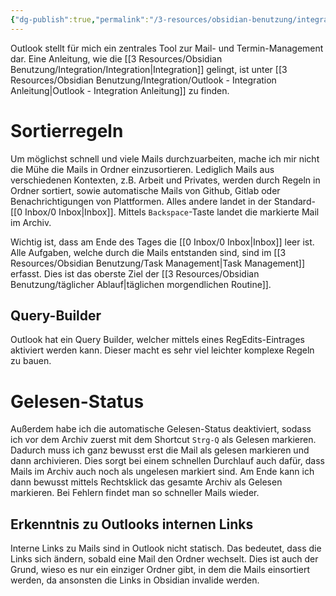 ```yaml
---
{"dg-publish":true,"permalink":"/3-resources/obsidian-benutzung/integration/outlook/","created":"2024-06-23T19:46:00.921+02:00","updated":"2024-04-25T19:46:42.785+02:00"}
---
```



Outlook stellt für mich ein zentrales Tool zur Mail- und Termin-Management dar.
Eine Anleitung, wie die [[3 Resources/Obsidian Benutzung/Integration/Integration\|Integration]] gelingt, ist unter [[3 Resources/Obsidian Benutzung/Integration/Outlook - Integration Anleitung\|Outlook - Integration Anleitung]] zu finden.

# Sortierregeln

Um möglichst schnell und viele Mails durchzuarbeiten, mache ich mir nicht die Mühe die Mails in Ordner einzusortieren. Lediglich Mails aus verschiedenen Kontexten, z.B. Arbeit und Privates, werden durch Regeln in Ordner sortiert, sowie automatische Mails von Github, Gitlab oder Benachrichtigungen von Plattformen. Alles andere landet in der Standard-[[0 Inbox/0 Inbox\|Inbox]]. Mittels `Backspace`-Taste landet die markierte Mail im Archiv.

Wichtig ist, dass am Ende des Tages die [[0 Inbox/0 Inbox\|Inbox]] leer ist. Alle Aufgaben, welche durch die Mails entstanden sind, sind im [[3 Resources/Obsidian Benutzung/Task Management\|Task Management]] erfasst. Dies ist das oberste Ziel der [[3 Resources/Obsidian Benutzung/täglicher Ablauf\|täglichen morgendlichen Routine]].

## Query-Builder

Outlook hat ein Query Builder, welcher mittels eines RegEdits-Eintrages aktiviert werden kann. Dieser macht es sehr viel leichter komplexe Regeln zu bauen.

# Gelesen-Status

Außerdem habe ich die automatische Gelesen-Status deaktiviert, sodass ich vor dem Archiv zuerst mit dem Shortcut `Strg-Q` als Gelesen markieren. Dadurch muss ich ganz bewusst erst die Mail als gelesen markieren und dann archivieren. Dies sorgt bei einem schnellen Durchlauf auch dafür, dass Mails im Archiv auch noch als ungelesen markiert sind. Am Ende kann ich dann bewusst mittels Rechtsklick das gesamte Archiv als Gelesen markieren. Bei Fehlern findet man so schneller Mails wieder.

## Erkenntnis zu Outlooks internen Links

Interne Links zu Mails sind in Outlook nicht statisch. Das bedeutet, dass die Links sich ändern, sobald eine Mail den Ordner wechselt. Dies ist auch der Grund, wieso es nur ein einziger Ordner gibt, in dem die Mails einsortiert werden, da ansonsten die Links in Obsidian invalide werden.
